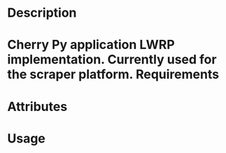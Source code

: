 Description
===========
Cherry Py application LWRP implementation. Currently used for the scraper platform.
Requirements
============

Attributes
==========

Usage
=====

